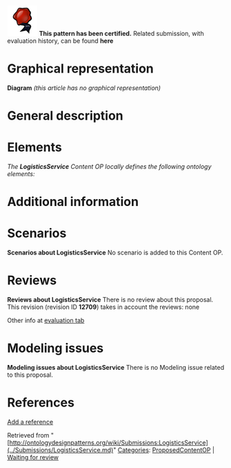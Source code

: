 [![](../images/thumb/b/b5/Certified.png/70px-Certified.png)](../Image/Certified.png.md "Certified.png") __This pattern has been certified.__
Related submission, with evaluation history, can be found __here__





#  Graphical representation


__Diagram__
_(this article has no graphical representation)_



#  General description


  




#  Elements


_The __LogisticsService__ Content OP locally defines the following ontology elements:_


  




#  Additional information


#  Scenarios



__Scenarios about LogisticsService__
No scenario is added to this Content OP.




#  Reviews



__Reviews about LogisticsService__
There is no review about this proposal.
This revision (revision ID __12709__) takes in account the reviews: none


Other info at [evaluation tab](http://ontologydesignpatterns.org/wiki/index.php?title=Submissions:LogisticsService&action=evaluation "http://ontologydesignpatterns.org/wiki/index.php?title=Submissions:LogisticsService&action=evaluation")




#  Modeling issues



__Modeling issues about LogisticsService__
There is no Modeling issue related to this proposal.




#  References


[Add a reference](index.php@title=Odp%253AAdd_reference&subject=../Submissions/LogisticsService.md "http://ontologydesignpatterns.org/wiki/index.php?title=Odp:Add_reference&subject=Submissions%3ALogisticsService")





Retrieved from "[http://ontologydesignpatterns.org/wiki/Submissions:LogisticsService](../Submissions/LogisticsService.md)"
 [Categories](http://ontologydesignpatterns.org/wiki/Special:Categories "Special:Categories"): [ProposedContentOP](../Category/ProposedContentOP.md "Category:ProposedContentOP") | [Waiting for review](../Category/Waiting_for_review.md "Category:Waiting for review")